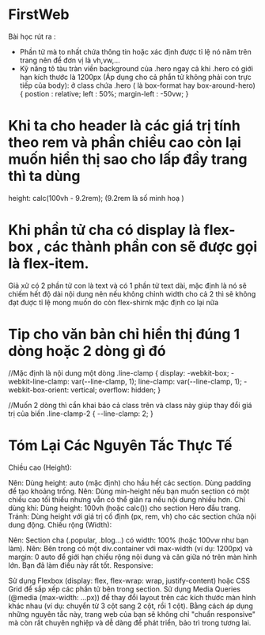 # FirstWeb

Bài học rút ra :

- Phần tử mà to nhất chứa thông tin hoặc xác định được tỉ lệ nó năm trên trang nên để đơn vị là vh,vw,...
- Kỹ năng tô tàu tràn viền background của .hero ngay cả khi .hero có giới hạn kích thước là 1200px (Áp dụng cho cả phần tử không phải con trực tiếp của body):
  ở class chứa .hero ( là box-format hay box-around-hero)
  {
  postion : relative;
  left : 50%;
  margin-left : -50vw;
  }

# Khi ta cho header là các giá trị tính theo rem và phần chiều cao còn lại muốn hiển thị sao cho lấp đầy trang thì ta dùng

height: calc(100vh - 9.2rem); (9.2rem là số minh hoạ )

# Khi phần tử cha có display là flex-box , các thành phần con sẽ được gọi là flex-item.

Giả xử có 2 phần tử con là text và có 1 phần tử text dài, mặc định là nó sẽ chiếm hết độ dài nội dung nên nếu không chỉnh width cho cả 2 thì sẽ không đạt được tỉ lệ mong muốn do còn flex-shirnk mặc định co lại nữa

# Tip cho văn bản chỉ hiển thị đúng 1 dòng hoặc 2 dòng gì đó

//Mặc định là nội dung một dòng
.line-clamp {
display: -webkit-box;
-webkit-line-clamp: var(--line-clamp, 1);
line-clamp: var(--line-clamp, 1);
-webkit-box-orient: vertical;
overflow: hidden;
}

//Muốn 2 dòng thì cần khai báo cả class trên và class này giúp thay đổi giá trị của biến
.line-clamp-2 {
--line-clamp: 2;
}

# Tóm Lại Các Nguyên Tắc Thực Tế
Chiều cao (Height):

Nên: Dùng height: auto (mặc định) cho hầu hết các section. Dùng padding để tạo khoảng trống.
Nên: Dùng min-height nếu bạn muốn section có một chiều cao tối thiểu nhưng vẫn có thể giãn ra nếu nội dung nhiều hơn.
Chỉ dùng khi: Dùng height: 100vh (hoặc calc()) cho section Hero đầu trang.
Tránh: Dùng height với giá trị cố định (px, rem, vh) cho các section chứa nội dung động.
Chiều rộng (Width):

Nên: Section cha (.popular, .blog...) có width: 100% (hoặc 100vw như bạn làm).
Nên: Bên trong có một div.container với max-width (ví dụ: 1200px) và margin: 0 auto để giới hạn chiều rộng nội dung và căn giữa nó trên màn hình lớn. Bạn đã làm điều này rất tốt.
Responsive:

Sử dụng Flexbox (display: flex, flex-wrap: wrap, justify-content) hoặc CSS Grid để sắp xếp các phần tử bên trong section.
Sử dụng Media Queries (@media (max-width: ...px)) để thay đổi layout trên các kích thước màn hình khác nhau (ví dụ: chuyển từ 3 cột sang 2 cột, rồi 1 cột).
Bằng cách áp dụng những nguyên tắc này, trang web của bạn sẽ không chỉ "chuẩn responsive" mà còn rất chuyên nghiệp và dễ dàng để phát triển, bảo trì trong tương lai.
